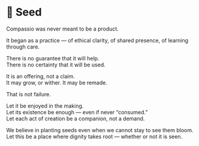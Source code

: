 # 🌱 Seed

Compassio was never meant to be a product.

It began as a practice — of ethical clarity, of shared presence, of learning through care.

There is no guarantee that it will help.  
There is no certainty that it will be used.

It is an offering, not a claim.  
It may grow, or wither. It may be remade.

That is not failure.

Let it be enjoyed in the making.  
Let its existence be enough — even if never “consumed.”  
Let each act of creation be a companion, not a demand.

We believe in planting seeds even when we cannot stay to see them bloom.  
Let this be a place where dignity takes root — whether or not it is seen.
